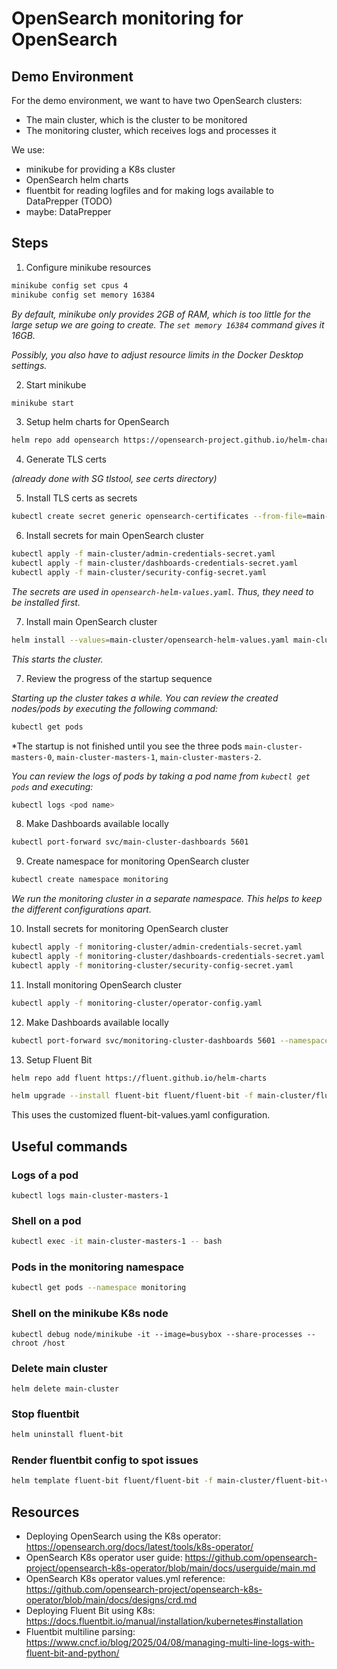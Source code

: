 # OpenSearch monitoring for OpenSearch

## Demo Environment

For the demo environment, we want to have two OpenSearch clusters:

- The main cluster, which is the cluster to be monitored
- The monitoring cluster, which receives logs and processes it

We use:

- minikube for providing a K8s cluster
- OpenSearch helm charts
- fluentbit for reading logfiles and for making logs available to DataPrepper (TODO)
- maybe: DataPrepper


## Steps

1. Configure minikube resources

```bash
minikube config set cpus 4
minikube config set memory 16384
```

*By default, minikube only provides 2GB of RAM, which is too little for the large
setup we are going to create. The `set memory 16384` command gives it 16GB.*

*Possibly, you also have to adjust resource limits in the Docker Desktop settings.*

2. Start minikube

```bash
minikube start
```

3. Setup helm charts for OpenSearch

```bash
helm repo add opensearch https://opensearch-project.github.io/helm-charts/
```

4. Generate TLS certs

*(already done with SG tlstool, see certs directory)*

5. Install TLS certs as secrets

```bash
kubectl create secret generic opensearch-certificates --from-file=main-cluster/certs/ 
```

6. Install secrets for main OpenSearch cluster

```bash
kubectl apply -f main-cluster/admin-credentials-secret.yaml
kubectl apply -f main-cluster/dashboards-credentials-secret.yaml
kubectl apply -f main-cluster/security-config-secret.yaml
```

*The secrets are used in `opensearch-helm-values.yaml`. Thus, they need to be installed first.*

7. Install main OpenSearch cluster

```bash
helm install --values=main-cluster/opensearch-helm-values.yaml main-cluster opensearch/opensearch
```

*This starts the cluster.*

7. Review the progress of the startup sequence

*Starting up the cluster takes a while. You can review the created nodes/pods by executing the following command:*

```bash
kubectl get pods
```
*The startup is not finished until you see the three pods `main-cluster-masters-0`, `main-cluster-masters-1`, `main-cluster-masters-2`.

*You can review the logs of pods by taking a pod name from `kubectl get pods` and executing:*

```bash
kubectl logs <pod name>
```


8. Make Dashboards available locally

```bash
kubectl port-forward svc/main-cluster-dashboards 5601 
```


9. Create namespace for monitoring OpenSearch cluster

```bash
kubectl create namespace monitoring
```

*We run the monitoring cluster in a separate namespace. This helps to keep
the different configurations apart.*


10. Install secrets for monitoring OpenSearch cluster

```bash
kubectl apply -f monitoring-cluster/admin-credentials-secret.yaml
kubectl apply -f monitoring-cluster/dashboards-credentials-secret.yaml
kubectl apply -f monitoring-cluster/security-config-secret.yaml
```
11. Install monitoring OpenSearch cluster

```bash
kubectl apply -f monitoring-cluster/operator-config.yaml
```

12. Make Dashboards available locally
```bash
kubectl port-forward svc/monitoring-cluster-dashboards 5601 --namespace=monitoring
```

13. Setup Fluent Bit

```bash
helm repo add fluent https://fluent.github.io/helm-charts
```

```bash
helm upgrade --install fluent-bit fluent/fluent-bit -f main-cluster/fluent-bit-values.yaml
```

This uses the customized fluent-bit-values.yaml configuration.


## Useful commands

### Logs of a pod

```
kubectl logs main-cluster-masters-1
```

### Shell on a pod

```bash
kubectl exec -it main-cluster-masters-1 -- bash
```

### Pods in the monitoring namespace

```bash
kubectl get pods --namespace monitoring
```

### Shell on the minikube K8s node

```
kubectl debug node/minikube -it --image=busybox --share-processes -- chroot /host
```

### Delete main cluster

```
helm delete main-cluster
```

### Stop fluentbit

```bash
helm uninstall fluent-bit
```

### Render fluentbit config to spot issues

```bash
helm template fluent-bit fluent/fluent-bit -f main-cluster/fluent-bit-values.yaml
```

## Resources

- Deploying OpenSearch using the K8s operator: https://opensearch.org/docs/latest/tools/k8s-operator/
- OpenSearch K8s operator user guide: https://github.com/opensearch-project/opensearch-k8s-operator/blob/main/docs/userguide/main.md
- OpenSearch K8s operator values.yml reference: https://github.com/opensearch-project/opensearch-k8s-operator/blob/main/docs/designs/crd.md
- Deploying Fluent Bit using K8s: https://docs.fluentbit.io/manual/installation/kubernetes#installation
- Fluentbit multiline parsing: https://www.cncf.io/blog/2025/04/08/managing-multi-line-logs-with-fluent-bit-and-python/
